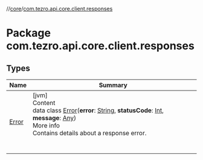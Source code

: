 //[core](../../index.md)/[com.tezro.api.core.client.responses](index.md)



# Package com.tezro.api.core.client.responses  


## Types  
  
|  Name |  Summary | 
|---|---|
| <a name="com.tezro.api.core.client.responses/Error///PointingToDeclaration/"></a>[Error](-error/index.md)| <a name="com.tezro.api.core.client.responses/Error///PointingToDeclaration/"></a>[jvm]  <br>Content  <br>data class [Error](-error/index.md)(**error**: [String](https://kotlinlang.org/api/latest/jvm/stdlib/kotlin/-string/index.html), **statusCode**: [Int](https://kotlinlang.org/api/latest/jvm/stdlib/kotlin/-int/index.html), **message**: [Any](https://kotlinlang.org/api/latest/jvm/stdlib/kotlin/-any/index.html))  <br>More info  <br>Contains details about a response error.  <br><br><br>|

